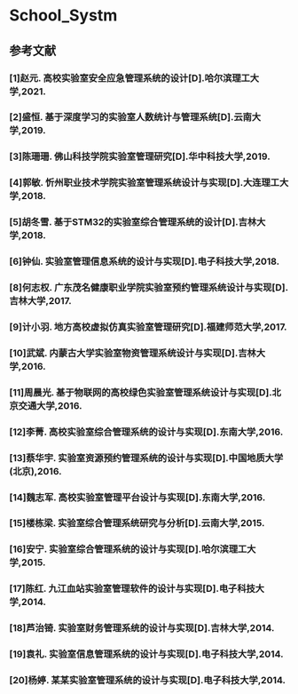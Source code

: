 # School_Systm
## 参考文献
### [1]赵元. 高校实验室安全应急管理系统的设计[D].哈尔滨理工大学,2021.
### [2]盛恒. 基于深度学习的实验室人数统计与管理系统[D].云南大学,2019.
### [3]陈珊珊. 佛山科技学院实验室管理研究[D].华中科技大学,2019.
### [4]郭敏. 忻州职业技术学院实验室管理系统设计与实现[D].大连理工大学,2018.
### [5]胡冬雪. 基于STM32的实验室综合管理系统的设计[D].吉林大学,2018.
### [6]钟仙. 实验室管理信息系统的设计与实现[D].电子科技大学,2018.
### [8]何志权. 广东茂名健康职业学院实验室预约管理系统设计与实现[D].吉林大学,2017.
### [9]计小羽. 地方高校虚拟仿真实验室管理研究[D].福建师范大学,2017.
### [10]武斌. 内蒙古大学实验室物资管理系统设计与实现[D].吉林大学,2016.
### [11]周晨光. 基于物联网的高校绿色实验室管理系统设计与实现[D].北京交通大学,2016.
### [12]李菁. 高校实验室综合管理系统的设计与实现[D].东南大学,2016.
### [13]蔡华宇. 实验室资源预约管理系统的设计与实现[D].中国地质大学(北京),2016.
### [14]魏志军. 高校实验室管理平台设计与实现[D].东南大学,2016.
### [15]楼栋梁. 实验室综合管理系统研究与分析[D].云南大学,2015.
### [16]安宁. 实验室综合管理系统的设计与实现[D].哈尔滨理工大学,2015.
### [17]陈红. 九江血站实验室管理软件的设计与实现[D].电子科技大学,2014.
### [18]芦治锜. 实验室财务管理系统的设计与实现[D].吉林大学,2014.
### [19]袁礼. 实验室信息管理系统的设计与实现[D].电子科技大学,2014.
### [20]杨婷. 某某实验室管理系统的设计与实现[D].电子科技大学,2014.
